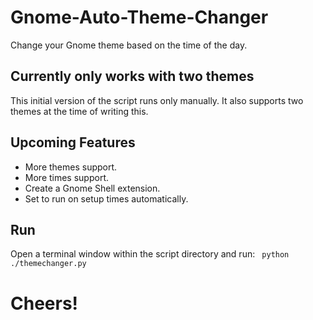 # Gnome-Auto-Theme-Changer
Change your Gnome theme based on the time of the day.

## Currently only works with two themes
This initial version of the script runs only manually. It also supports two themes at the time of writing this.

## Upcoming Features
- More themes support.
- More times support.
- Create a Gnome Shell extension.
- Set to run on setup times automatically.

## Run
Open a terminal window within the script directory and run: ``` python ./themechanger.py```

# Cheers!
